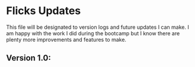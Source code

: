 # Flicks Updates

This file will be designated to version logs and future updates I can make. I am happy with the work I did during the bootcamp but I know there are plenty more improvements and features to make.

Version 1.0:
- 

